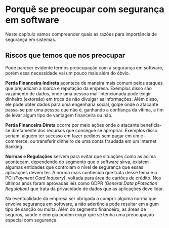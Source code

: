 # Porquê se preocupar com segurança em software
Neste capítulo vamos compreender quais as razões para importância de segurança em sistemas.

## Riscos que temos que nos preocupar
Pode parecer evidente termos preocupação com a segurança em software, porém essa necessidade vai um pouco mais além do óbvio.

**Perda Financeira Indireta** acontece de maneira mais comum pelos ataques que prejudicam a marca e reputação da empresa. Exemplos disso são vazamento de dados, onde uma pessoa mal-intencionada pode exigir dinheiro (extorsão) em troca de não divulgar as informações. Além disso, ele pode obter dados para uma engenharia social, golpe onde o atacante passa-se por uma pessoa que não é, ganhando a confiança da vítima, a fim de levar algum tipo de vantagem financeira ou não. 

**Perda Financeira Direta** ocorre por meio ações onde o atacante beneficia-se diretamente dos recursos que consegue se apropriar. Exemplos disso seriam: alguém ter sucesso em fazer pedidos sem pagar em um e-commerce, ou transferir dinheiro de uma conta fraudada em um Internet Banking.

**Normas e Regulações** servem para evitar que situações como as acima aconteçam, dependendo do segmento que o software sirva, existem algumas entidades que controlam o nível de segurança que essas aplicações devem ter. A norma mais conhecida que trata desse tema é o PCI _(Payment Card Industry)_, voltada para área de cartões de crédito. Nos últimos anos foram aprovadas leis como GDPR _(General Data pPotection Regulation)_ que trata da privacidade de dados que as aplicações deve lidar. 

Na eventualidade da empresa ser obrigada a cumprir alguma norma que envolva segurança em software, a não aderência pode resultar em algum tipo de sanção ou multa. Além do segmento financeiro, as áreas de seguros, saúde e energia podem exigir que se tenha uma preocupação especial com segurança.
